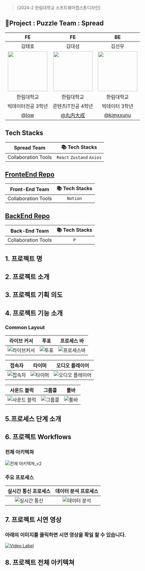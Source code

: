 > [2024-2 한림대학교 소프트웨어캡스톤디자인]



## 🥕Project : Puzzle Team : Spread
|FE | FE | BE |
| :---: | :---: | :---: |
| 김태호 | 김대성 | 김선우 |
|  <img width="130px" src="https://avatars.githubusercontent.com/u/126559845?v=4" /> |  <img width="130px" src="https://avatars.githubusercontent.com/u/131854855?v=4" /> |  <img width="130px" src="https://avatars.githubusercontent.com/u/114386406?v=4" /> |
| 한림대학교 | 한림대학교 | 한림대학교|
| 빅데이터전공 3학년 | 콘텐츠IT전공 4학년 | 빅데이터 3학년|
| [@low](https://github.com/ho8ae)|[@丸内大成](https://github.com/KimMaru10)|[@kimxxunu](https://github.com/Kimxxunu)|

## Tech Stacks

| Spread Team | 📚 Tech Stacks |
|:--:|:--:|
| Collaboration Tools|``React`` ``Zustand`` ``Axios``|

## [FronteEnd Repo](#)

| Front-End Team | 📚 Tech Stacks |
|:--:|:--:|
| Collaboration Tools| ``Notion``|


## [BackEnd Repo](#)
| Back-End Team | 📚 Tech Stacks |
|:--:|:--:|
| Collaboration Tools|``P``|

## 1. 프로젝트 명

## 2. 프로젝트 소개



## 3. 프로젝트 기획 의도

## 4. 프로젝트 기능 소개

### Common Layout
| 라이브 커서 | 투표 | 프로세스 바 | 
|:--:|:--:|:--:|
| ![라이브커서](https://github.com/user-attachments/assets/1c923399-8006-4d01-96de-01704f4c67a4) | ![투표](https://github.com/user-attachments/assets/6aea4943-6a49-4ecc-93b6-22c6d4f156bd) | ![프로세스바](https://github.com/user-attachments/assets/48fd176c-7f45-47ff-8caa-f996a946c9e7)

| 접속자 | 타이머 | 오디오 플레이어 | 
|:--:|:--:|:--:|
 | ![접속자](https://github.com/user-attachments/assets/c3f64150-3d13-410e-85ce-7b24b8f733b7) | ![타이머](https://github.com/user-attachments/assets/412c8ecf-54fd-4548-9732-d4ed0c4c499e) | ![오디오 플레이어](https://github.com/user-attachments/assets/786e0bea-9238-430f-9aee-0dda283f74e7) 
 

| 사운드 블럭 | 그룹콜 | 툴바 | 
|:--:|:--:|:--:|
| ![사운드 블럭](https://github.com/user-attachments/assets/f0eeb171-8dd9-47ad-8317-42b3114ad714) | ![그룹콜](https://github.com/user-attachments/assets/0aef2ad8-303a-4ee3-951f-f3978f704ceb) | ![툴바](https://github.com/user-attachments/assets/116859de-d59a-419a-aa1b-50db88248900)


## 5.프로세스 단계 소개


## 6. 프로젝트 Workflows

### 전체 아키텍쳐
![전체 아키텍쳐_v2](https://github.com/user-attachments/assets/0f9c7bc1-1883-4e5b-9ba5-ade763aa78d5)

### 주요 프로세스
| 실시간 통신 프로세스 | 데이터 분석 프로세스 | 
|:--:|:--:|
|![실시간 통신](https://github.com/user-attachments/assets/03ffee34-d1be-4b0d-8537-c06b4e643911) | ![데이터 분석](https://github.com/user-attachments/assets/33b3940c-8f20-4d73-9ae8-469c76d74727)


## 7. 프로젝트 시연 영상

### 아래의 이미지를 클릭하면 시연 영상을 확일 할 수 있습니다. 
[![Video Label](http://img.youtube.com/vi/YrecgU2v1b8/0.jpg)](https://youtu.be/YrecgU2v1b8)



## 8. 프로젝트 전체 아키텍쳐
